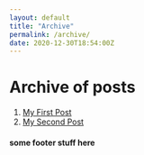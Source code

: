 ```yaml
---
layout: default
title: "Archive"
permalink: /archive/
date: 2020-12-30T18:54:00Z
---
```


# Archive of posts

1. [My First Post](/posts/my-first-post "My First Post")
2. [My Second Post](/posts/my-second-post)

#### some footer stuff here
